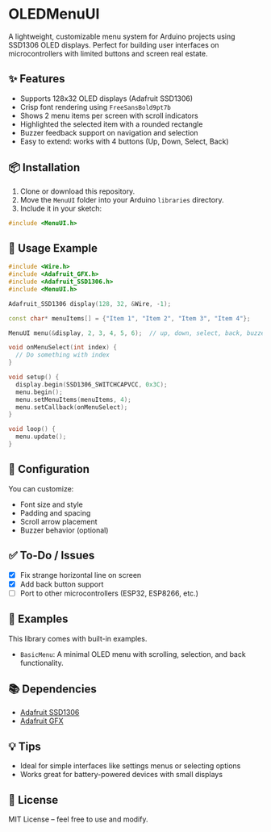 # OLEDMenuUI

A lightweight, customizable menu system for Arduino projects using SSD1306 OLED displays. Perfect for building user interfaces on microcontrollers with limited buttons and screen real estate.

## ✨ Features

* Supports 128x32 OLED displays (Adafruit SSD1306)
* Crisp font rendering using `FreeSansBold9pt7b`
* Shows 2 menu items per screen with scroll indicators
* Highlighted the selected item with a rounded rectangle
* Buzzer feedback support on navigation and selection
* Easy to extend: works with 4 buttons (Up, Down, Select, Back)

## 📦 Installation

1. Clone or download this repository.
2. Move the `MenuUI` folder into your Arduino `libraries` directory.
3. Include it in your sketch:

```cpp
#include <MenuUI.h>
```

## 🧰 Usage Example

```cpp
#include <Wire.h>
#include <Adafruit_GFX.h>
#include <Adafruit_SSD1306.h>
#include <MenuUI.h>

Adafruit_SSD1306 display(128, 32, &Wire, -1);

const char* menuItems[] = {"Item 1", "Item 2", "Item 3", "Item 4"};

MenuUI menu(&display, 2, 3, 4, 5, 6);  // up, down, select, back, buzzer pins

void onMenuSelect(int index) {
  // Do something with index
}

void setup() {
  display.begin(SSD1306_SWITCHCAPVCC, 0x3C);
  menu.begin();
  menu.setMenuItems(menuItems, 4);
  menu.setCallback(onMenuSelect);
}

void loop() {
  menu.update();
}
```

## 🔧 Configuration

You can customize:

* Font size and style
* Padding and spacing
* Scroll arrow placement
* Buzzer behavior (optional)

## ✅ To-Do / Issues

* [x] Fix strange horizontal line on screen
* [x] Add back button support
* [ ] Port to other microcontrollers (ESP32, ESP8266, etc.)

## 📁 Examples

This library comes with built-in examples.

- `BasicMenu`: A minimal OLED menu with scrolling, selection, and back functionality.


## 📚 Dependencies

* [Adafruit SSD1306](https://github.com/adafruit/Adafruit_SSD1306)
* [Adafruit GFX](https://github.com/adafruit/Adafruit-GFX-Library)

## 💡 Tips

* Ideal for simple interfaces like settings menus or selecting options
* Works great for battery-powered devices with small displays

## 📜 License

MIT License – feel free to use and modify.
